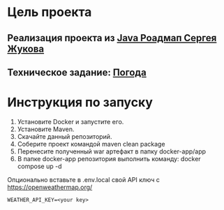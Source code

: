 # Цель проекта

## Реализация проекта из [Java Роадмап Сергея Жукова](https://zhukovsd.github.io/java-backend-learning-course/)

## Техническое задание: [Погода](https://zhukovsd.github.io/java-backend-learning-course/projects/weather-viewer/)

# Инструкция по запуску

1. Установите Docker и запустите его.
2. Установите Maven.
3. Скачайте данный репозиторий.
4. Соберите проект командой maven clean package
5. Перенесите полученный war артефакт в папку docker-app/app 
6. В папке docker-app репозитория выполнить команду: docker compose up -d

Опционально вставьте в .env.local свой API ключ с https://openweathermap.org/

```
WEATHER_API_KEY=<your key>
```